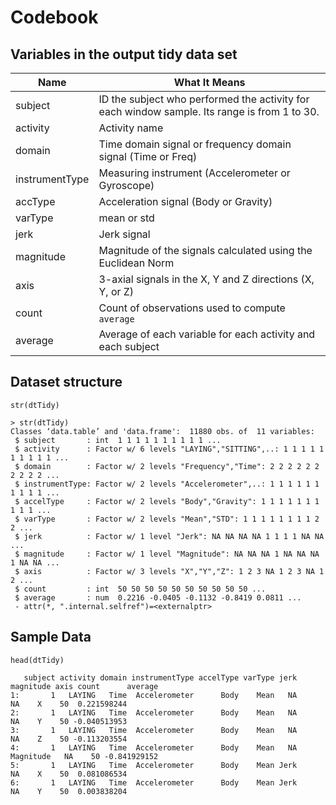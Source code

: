 Codebook
========

Variables in the output tidy data set
--------------------------------------

Name            | What It Means
----------------|---------------------------------------------------------------------------------------------
subject         | ID the subject who performed the activity for each window sample. Its range is from 1 to 30.
activity        | Activity name
domain          |  Time domain signal or frequency domain signal (Time or Freq)
instrumentType  |  Measuring instrument (Accelerometer or Gyroscope)
accType         |  Acceleration signal (Body or Gravity)
varType         |  mean or std
jerk            |  Jerk signal
magnitude       |  Magnitude of the signals calculated using the Euclidean Norm
axis            |  3-axial signals in the X, Y and Z directions (X, Y, or Z)
count           |  Count of observations used to compute `average`
average         |  Average of each variable for each activity and each subject

Dataset structure
-----------------


```
str(dtTidy)
```
```
> str(dtTidy)
Classes ‘data.table’ and 'data.frame':	11880 obs. of  11 variables:
 $ subject       : int  1 1 1 1 1 1 1 1 1 1 ...
 $ activity      : Factor w/ 6 levels "LAYING","SITTING",..: 1 1 1 1 1 1 1 1 1 1 ...
 $ domain        : Factor w/ 2 levels "Frequency","Time": 2 2 2 2 2 2 2 2 2 2 ...
 $ instrumentType: Factor w/ 2 levels "Accelerometer",..: 1 1 1 1 1 1 1 1 1 1 ...
 $ accelType     : Factor w/ 2 levels "Body","Gravity": 1 1 1 1 1 1 1 1 1 1 ...
 $ varType       : Factor w/ 2 levels "Mean","STD": 1 1 1 1 1 1 1 1 2 2 ...
 $ jerk          : Factor w/ 1 level "Jerk": NA NA NA NA 1 1 1 1 NA NA ...
 $ magnitude     : Factor w/ 1 level "Magnitude": NA NA NA 1 NA NA NA 1 NA NA ...
 $ axis          : Factor w/ 3 levels "X","Y","Z": 1 2 3 NA 1 2 3 NA 1 2 ...
 $ count         : int  50 50 50 50 50 50 50 50 50 50 ...
 $ average       : num  0.2216 -0.0405 -0.1132 -0.8419 0.0811 ...
 - attr(*, ".internal.selfref")=<externalptr> 
```

Sample Data
------------------------------

```
head(dtTidy)
```
```
   subject activity domain instrumentType accelType varType jerk magnitude axis count      average
1:       1   LAYING   Time  Accelerometer      Body    Mean   NA        NA    X    50  0.221598244
2:       1   LAYING   Time  Accelerometer      Body    Mean   NA        NA    Y    50 -0.040513953
3:       1   LAYING   Time  Accelerometer      Body    Mean   NA        NA    Z    50 -0.113203554
4:       1   LAYING   Time  Accelerometer      Body    Mean   NA Magnitude   NA    50 -0.841929152
5:       1   LAYING   Time  Accelerometer      Body    Mean Jerk        NA    X    50  0.081086534
6:       1   LAYING   Time  Accelerometer      Body    Mean Jerk        NA    Y    50  0.003838204
```

